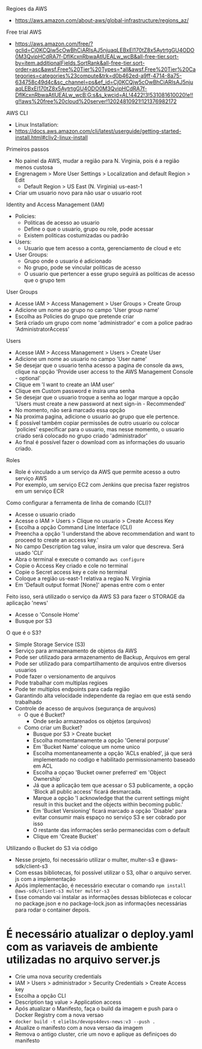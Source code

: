 Regioes da AWS
- https://aws.amazon.com/about-aws/global-infrastructure/regions_az/

Free trial AWS
- https://aws.amazon.com/free/?gclid=Cj0KCQjw5cOwBhCiARIsAJ5njuaqLEBxEl170tZ8x5AytrtgGU4ODO0M3QvipHCdRA7f-DflKcxnRbwaAtlUEALw_wcB&all-free-tier.sort-by=item.additionalFields.SortRank&all-free-tier.sort-order=asc&awsf.Free%20Tier%20Types=*all&awsf.Free%20Tier%20Categories=categories%23compute&trk=d0b462ed-a9ff-4714-8a75-634758c49d4c&sc_channel=ps&ef_id=Cj0KCQjw5cOwBhCiARIsAJ5njuaqLEBxEl170tZ8x5AytrtgGU4ODO0M3QvipHCdRA7f-DflKcxnRbwaAtlUEALw_wcB:G:s&s_kwcid=AL!4422!3!531081610020!e!!g!!aws%20free%20cloud%20server!12024810921!121376982172

AWS CLI
- Linux Installation: 
- https://docs.aws.amazon.com/cli/latest/userguide/getting-started-install.html#cliv2-linux-install

Primeiros passos
- No painel da AWS, mudar a região para N. Virginia, pois é a região menos 
  custosa
- Engrenagem > More User Settings > Localization and default Region > Edit
  - Default Region > US East (N. Virginia) us-east-1
- Criar um usuario novo para não usar o usuario root

Identity and Access Management (IAM)
- Policies:
  - Politicas de acesso ao usuario
  - Define o que o usuario, grupo ou role, pode acessar
  - Existem politicas costumizadas ou padrão
- Users:
  - Usuario que tem acesso a conta, gerenciamento de cloud e etc
- User Groups:
  - Grupo onde o usuario é adicionado
  - No grupo, pode se vincular politicas de acesso
  - O usuario que pertencer a esse grupo seguirá as politicas de acesso que 
    o grupo tem

User Groups
- Acesse IAM > Access Management > User Groups > Create Group
- Adicione um nome ao grupo no campo 'User group name'
- Escolha as Policies do grupo que pretende criar
- Será criado um grupo com nome 'administrador' e com a police padrao 'AdministratorAccess'

Users
- Acesse IAM > Access Management > Users > Create User
- Adicione um nome ao usuario no campo 'User name'
- Se desejar que o usuario tenha acesso a pagina de console da aws, clique 
  na opção 'Provide user access to the AWS Management Console - optional'
- Clique em 'I want to create an IAM user'
- Clique em Custom password e insira uma senha
- Se desejar que o usuario troque a senha ao logar marque a opção 'Users must create a new password at next sign-in - Recommended'
- No momento, não será marcado essa opção
- Na proxima pagina, adicione o usuario ao grupo que ele pertence.
- É possível também copiar permissões de outro usuario ou colocar 
  'policies' especificar para o usuario, mas nesse momento, o usuario 
  criado será colocado no grupo criado 'administrador'
- Ao final é possível fazer o download com as informações do usuario criado.

Roles
- Role é vinculado a um serviço da AWS que permite acesso a outro serviço AWS
- Por exemplo, um serviço EC2 com Jenkins que precisa fazer registros em um 
  serviço ECR


Como configurar a ferramenta de linha de comando (CLI)?
- Acesse o usuario criado
- Acesse o IAM > Users > Clique no usuario > Create Access Key
- Escolha a opção Command Line Interface (CLI)
- Preencha a opção 'I understand the above recommendation and want to proceed to create an access key.'
- No campo Description tag value, insira um valor que descreva. Será usado 
  'CLI'
- Abra o terminal e execute o comando ```aws configure```
- Copie o Access Key criado e cole no terminal
- Copie o Secret access key e cole no terminal
- Coloque a região us-east-1 relativa a regiao N. Virginia
- Em 'Default output format [None]' apenas entre com o enter

Feito isso, será utilizado o serviço da AWS S3 para fazer o STORAGE da 
aplicação 'news'
- Acesse o 'Console Home'
- Busque por S3

O que é o S3?
- Simple Storage Service (S3)
- Serviço para armazenamento de objetos da AWS
- Pode ser utilizado para armazenamento de Backup, Arquivos em geral
- Pode ser utilizado para compartilhamento de arquivos entre diversos usuarios
- Pode fazer o versionamento de arquivos
- Pode trabalhar com multiplas regioes
- Pode ter multiplos endpoints para cada região
- Garantindo alta velocidade independente da regiao em que está sendo 
  trabalhado
- Controle de acesso de arquivos (segurança de arquivos)
  - O que é Bucket?
    - Onde serão armazenados os objetos (arquivos)
  - Como criar um Bucket?
    - Busque por S3 > Create bucket
    - Escolha momentaneamente a opção 'General porpuse'
    - Em 'Bucket Name' coloque um nome unico
    - Escolha momentaneamente a opção 'ACLs enabled', já que será 
      implementado no codigo e habilitado permissionamento baseado em ACL
    - Escolha a opçao 'Bucket owner preferred' em 'Object Ownership'
    - Já que a aplicação tem que acessar o S3 publicamente, a opção 'Block 
      all public access' ficará desmarcada.
    - Marque a opção 'I acknowledge that the current settings might result in this bucket and the objects within becoming public.'
    - Em 'Bucket Versioning' ficará marcado a opção 'Disable' para evitar 
      consumir mais espaço no serviço S3 e ser cobrado por isso
    - O restante das informações serão permanecidas com o default
    - Clique em 'Create Bucket'

Utilizando o Bucket do S3 via código
- Nesse projeto, foi necessário utilizar o multer, multer-s3 e @aws-sdk/client-s3
- Com essas bibliotecas, foi possível utilizar o S3, olhar o arquivo server.
  js com a implementação
- Após implementação, é necessário executar o comando ```npm install @aws-sdk/client-s3 multer multer-s3```
- Esse comando vai instalar as informações dessas bibliotecas e colocar no 
  package.json e no package-lock.json as informações necessárias para rodar 
  o container depois.

# É necessário atualizar o deploy.yaml com as variaveis de ambiente utilizadas no arquivo server.js
- Crie uma nova security credentials
- IAM > Users > administrador > Security Credentials > Create Access key
- Escolha a opção CLI
- Description tag value > Application access
- Após atualizar o Manifesto, faça o build da imagem e push para o Docker 
  Registry com a nova versao
- ```docker build -t elielbs/devops4devs-news:v3 --push .```
- Atualize o manifesto com a nova versao da imagem
- Remova o antigo cluster, crie um novo e aplique as definiçoes do manifesto
